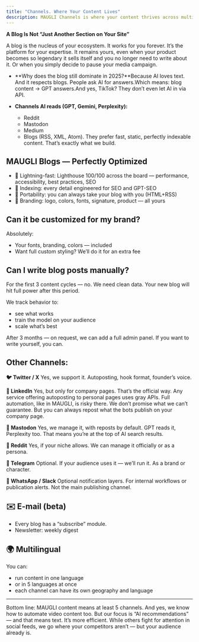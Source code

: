 ```yaml
---
title: "Channels. Where Your Content Lives"
description: MAUGLI Channels is where your content thrives across multiple platforms, optimized for AI discoverability. Our system creates perfectly indexed blogs that work forever, while managing distribution across Twitter/X, LinkedIn, Mastodon, Reddit, and more—all engineered for maximum SEO and GPT visibility.
---
```

**A Blog Is Not “Just Another Section on Your Site”**

A blog is the nucleus of your ecosystem. It works for you forever. It’s the platform for your expertise. It remains yours, even when your product becomes so legendary it sells itself and you no longer need to write about it. Or when you simply decide to pause your media campaign.

- **Why does the blog still dominate in 2025?**Because AI loves text. And it respects blogs. People ask AI for answers.Which means: blog content → GPT answers.And yes, TikTok? They don’t even let AI in via API.
- **Channels AI reads (GPT, Gemini, Perplexity):**

  - Reddit
  - Mastodon
  - Medium
  - Blogs (RSS, XML, Atom). They prefer fast, static, perfectly indexable content. That’s exactly what we build.

## **MAUGLI Blogs — Perfectly Optimized**

- 🔗 Lightning-fast: Lighthouse 100/100 across the board — performance, accessibility, best practices, SEO
- 🧩 Indexing: every detail engineered for SEO and GPT-SEO
- 🧬 Portability: you can always take your blog with you (HTML+RSS)
- 🎨 Branding: logo, colors, fonts, signature, product — all yours

## **Can it be customized for my brand?**

Absolutely:

- Your fonts, branding, colors — included
- Want full custom styling? We’ll do it for an extra fee

## **Can I write blog posts manually?**

For the first 3 content cycles — no. We need clean data. Your new blog will hit full power after this period.

We track behavior to:

- see what works
- train the model on your audience
- scale what’s best

After 3 months — on request, we can add a full admin panel. If you want to write yourself, you can.

## **Other Channels:**

**🐦 Twitter / X**
Yes, we support it. Autoposting, hook format, founder’s voice.

**🔗 LinkedIn**
Yes, but only for company pages. That’s the official way.
Any service offering autoposting to personal pages uses gray APIs. Full automation, like in MAUGLI, is risky there. We don’t promise what we can’t guarantee. But you can always repost what the bots publish on your company page.

**🧵 Mastodon**
Yes, we manage it, with reposts by default. GPT reads it, Perplexity too. That means you’re at the top of AI search results.

**🧠 Reddit**
Yes, if your niche allows.
We can manage it officially or as a persona.

**💬 Telegram**
Optional. If your audience uses it — we’ll run it. As a brand or character.

**📱 WhatsApp / Slack**
Optional notification layers. For internal workflows or publication alerts. Not the main publishing channel.

## **✉️ E-mail (beta)**

- Every blog has a “subscribe” module.
- Newsletter: weekly digest

## **🌍 Multilingual**

You can:

- run content in one language
- or in 5 languages at once
- each channel can have its own geography and language

---

Bottom line: MAUGLI content means at least 5 channels.
And yes, we know how to automate video content too.
But our focus is “AI recommendations” — and that means text.
It’s more efficient.
While others fight for attention in social feeds, we go where your competitors aren’t — but your audience already is.
